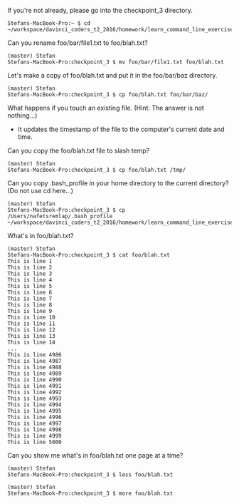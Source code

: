 
If you're not already, please go into the checkpoint_3 directory.

    Stefans-MacBook-Pro:~ $ cd ~/workspace/davinci_coders_t2_2016/homework/learn_command_line_exercises/checkpoint_3

Can you rename foo/bar/file1.txt to foo/blah.txt?

    (master) Stefan
    Stefans-MacBook-Pro:checkpoint_3 $ mv foo/bar/file1.txt foo/blah.txt
    
Let's make a copy of foo/blah.txt and put it in the foo/bar/baz directory.

    (master) Stefan
    Stefans-MacBook-Pro:checkpoint_3 $ cp foo/blah.txt foo/bar/baz/

What happens if you touch an existing file. (Hint:  The answer is not nothing...)

   * It updates the timestamp of the file to the computer's current date and time.

Can you copy the foo/blah.txt file to slash temp?

    (master) Stefan
    Stefans-MacBook-Pro:checkpoint_3 $ cp foo/blah.txt /tmp/

Can you copy .bash_profile in your home directory to the current directory? (Do not use cd here...)

    (master) Stefan
    Stefans-MacBook-Pro:checkpoint_3 $ cp /Users/nafetsremlap/.bash_profile ~/workspace/davinci_coders_t2_2016/homework/learn_command_line_exercises/checkpoint_3

What's in foo/blah.txt?

    (master) Stefan
    Stefans-MacBook-Pro:checkpoint_3 $ cat foo/blah.txt
    This is line 1
    This is line 2
    This is line 3
    This is line 4
    This is line 5
    This is line 6
    This is line 7
    This is line 8
    This is line 9
    This is line 10
    This is line 11
    This is line 12
    This is line 13
    This is line 14
    ... 
    This is line 4986
    This is line 4987
    This is line 4988
    This is line 4989
    This is line 4990
    This is line 4991
    This is line 4992
    This is line 4993
    This is line 4994
    This is line 4995
    This is line 4996
    This is line 4997
    This is line 4998
    This is line 4999
    This is line 5000
    
    
Can you show me what's in foo/blah.txt one page at a time?

    (master) Stefan
    Stefans-MacBook-Pro:checkpoint_3 $ less foo/blah.txt
    
    (master) Stefan
    Stefans-MacBook-Pro:checkpoint_3 $ more foo/blah.txt
